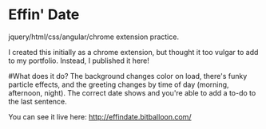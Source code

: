 # Effin' Date 
jquery/html/css/angular/chrome extension practice.

I created this initially as a chrome extension, but thought it too vulgar to add to my portfolio. Instead, I published it here! 

#What does it do? 
The background changes color on load, there's funky particle effects, and the greeting changes by time of day (morning, afternoon, night). The correct date shows and you're able to add a to-do to the last sentence. 

You can see it live here: http://effindate.bitballoon.com/

